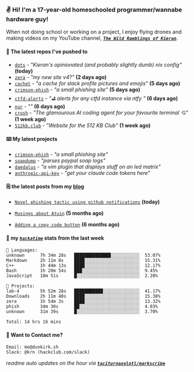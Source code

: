 ### ✌️ Hi! I'm a 17-year-old homeschooled programmer/wannabe hardware guy!

When not doing school or working on a project, I enjoy flying drones and making videos on my YouTube channel, [**_`The Wild Ramblings of Kieran`_**](https://youtube.com/@kieran.rambles).

#### 👷 The latest repos I've pushed to

- [`dots`](https://github.com/taciturnaxolotl/dots) - _"Kieran's opinionated (and probably slightly dumb) nix config"_ **(today)**
- [`zera`](https://github.com/taciturnaxolotl/zera) - _"my new site v4?"_ **(2 days ago)**
- [`cachet`](https://github.com/taciturnaxolotl/cachet) - _"a cache for slack profile pictures and emojis"_ **(5 days ago)**
- [`crimson-phish`](https://github.com/taciturnaxolotl/crimson-phish) - _"a small phishing site"_ **(5 days ago)**
- [`ctfd-alerts`](https://github.com/taciturnaxolotl/ctfd-alerts) - _"⛳ alerts for any ctfd instance via ntfy "_ **(6 days ago)**
- [`nur`](https://github.com/charmbracelet/nur) - _""_ **(6 days ago)**
- [`crush`](https://github.com/charmbracelet/crush) - _"The glamourous AI coding agent for your favourite terminal 💘"_ **(1 week ago)**
- [`512kb.club`](https://github.com/kevquirk/512kb.club) - _"Website for the 512 KB Club"_ **(1 week ago)**

#### ⌨️ My latest projects

- [`crimson-phish`](https://github.com/taciturnaxolotl/crimson-phish) - _"a small phishing site"_
- [`soapdump`](https://github.com/taciturnaxolotl/soapdump) - _"parses paypal soap logs"_
- [`daedalus`](https://github.com/taciturnaxolotl/daedalus) - _"a vim plugin that displays stuff on an led matrix"_
- [`anthropic-api-key`](https://github.com/taciturnaxolotl/anthropic-api-key) - _"get your claude code tokens here"_

#### 🗒️ the latest posts from my [blog](https://dunkirk.sh)

- [`Novel phishing tactic using github notifications`](https://dunkirk.sh/blog/github-phishing/) **(today)**

- [`Musings about Atuin`](https://dunkirk.sh/blog/atuin/) **(5 months ago)**

- [`Adding a copy code button`](https://dunkirk.sh/blog/adding-a-copy-button/) **(6 months ago)**



#### 📡 my [_`hackatime`_](https://waka.hackclub.com) stats from the last week

```text
💾 Languages:
unknown      7h 34m 28s   ██████████████░░░░░░░░░░░  53.07%
Markdown     2h 11m 8s    ████░░░░░░░░░░░░░░░░░░░░░  15.31%
C++          1h 44m 13s   ████░░░░░░░░░░░░░░░░░░░░░  12.17%
Bash         1h 20m 54s   ███░░░░░░░░░░░░░░░░░░░░░░  9.45%
JavaScript   18m 51s      █░░░░░░░░░░░░░░░░░░░░░░░░  2.20%

💼 Projects:
lab-4        5h 52m 28s   ███████████░░░░░░░░░░░░░░  41.17%
Downloads    2h 11m 40s   ████░░░░░░░░░░░░░░░░░░░░░  15.38%
zera         1h 54m 3s    ████░░░░░░░░░░░░░░░░░░░░░  13.32%
phish        34m 30s      ██░░░░░░░░░░░░░░░░░░░░░░░  4.03%
unknown      31m 39s      █░░░░░░░░░░░░░░░░░░░░░░░░  3.70%

Total: 14 hrs 16 mins
```

#### 📮 Want to Contact me?

```text
Email: me@dunkirk.sh
Slack: @krn (hackclub.com/slack)
```

_readme auto updates on the hour via [**`taciturnaxolotl/markscribe`**](https://github.com/taciturnaxolotl/markscribe)_
